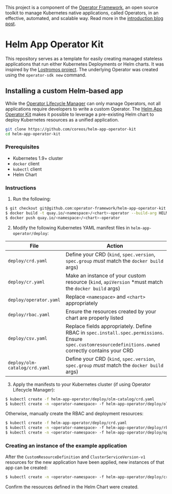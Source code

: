 This project is a component of the [Operator Framework](https://github.com/operator-framework), an open source toolkit to manage Kubernetes native applications, called Operators, in an effective, automated, and scalable way. Read more in the [introduction blog post](https://coreos.com/blog/introducing-operator-framework).

# Helm App Operator Kit

This repository serves as a template for easily creating managed stateless applications that run either Kubernetes Deployments or Helm charts. It was inspired by the [Lostromos project](https://github.com/wpengine/lostromos). The underlying Operator was created using the `operator-sdk new` command.

## Installing a custom Helm-based app

While the [Operator Lifecycle Manager][olm-repo] can only manage Operators, not all applications require developers to write a custom Operator.
The [Helm App Operator Kit][helm-sdk] makes it possible to leverage a pre-existing Helm chart to deploy Kubernetes resources as a unified application.

```sh
git clone https://github.com/coreos/helm-app-operator-kit
cd helm-app-operator-kit
```

### Prerequisites

- Kubernetes 1.9+ cluster
- `docker` client
- `kubectl` client
- Helm Chart

### Instructions

1) Run the following:

```sh
$ git checkout git@github.com:operator-framework/helm-app-operator-kit.git && cd helm-app-operator-kit
$ docker build -t quay.io/<namespace>/<chart>-operator --build-arg HELM_CHART=/path/to/helm/chart --build-arg API_VERSION=<group/version> --build-arg KIND=<Kind> .
$ docker push quay.io/<namespace>/<chart>-operator
```

2) Modify the following Kubernetes YAML manifest files in `helm-app-operator/deploy`:

File                          | Action
------------------------------|--------------------------------------------------------------------------------------------------------
`deploy/crd.yaml`             | Define your CRD (`kind`, `spec.version`, `spec.group` *must* match the `docker build` args)
`deploy/cr.yaml`              | Make an instance of your custom resource (`kind`, `apiVersion` *must match the `docker build` args)
`deploy/operator.yaml`        | Replace `<namespace>` and `<chart>` appropriately
`deploy/rbac.yaml`            | Ensure the resources created by your chart are properly listed
`deploy/csv.yaml`             | Replace fields appropriately. Define RBAC in `spec.install.spec.permissions`. Ensure `spec.customresourcedefinitions.owned` correctly contains your CRD
`deploy/olm-catalog/crd.yaml` | Define your CRD (`kind`, `spec.version`, `spec.group` *must* match the `docker build` args)

3) Apply the manifests to your Kubernetes cluster (if using Operator Lifecycle Manager):

```sh
$ kubectl create -f helm-app-operator/deploy/olm-catalog/crd.yaml
$ kubectl create -n <operator-namespace> -f helm-app-operator/deploy/olm-catalog/csv.yaml
```

Otherwise, manually create the RBAC and deployment resources:

```sh
$ kubectl create -f helm-app-operator/deploy/crd.yaml
$ kubectl create -n <operator-namespace> -f helm-app-operator/deploy/rbac.yaml
$ kubectl create -n <operator-namespace> -f helm-app-operator/deploy/operator.yaml
```

### Creating an instance of the example application

After the `CustomResourceDefinition` and `ClusterServiceVersion-v1` resources for the new application have been applied, new instances of that app can be created:

```sh
$ kubectl create -n <operator-namespace> -f helm-app-operator/deploy/cr.yaml
```

Confirm the resources defined in the Helm Chart were created.

[helm-sdk]: https://github.com/coreos/helm-app-operator-kit
[olm-repo]: https://github.com/operator-framework/operator-lifecycle-manager
